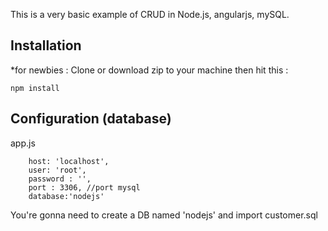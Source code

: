 This is a very basic example of CRUD in Node.js, angularjs, mySQL.

## Installation
*for newbies : Clone or download zip to your machine then hit this :

	npm install

## Configuration (database)
app.js

        host: 'localhost',
        user: 'root',
        password : '',
        port : 3306, //port mysql
        database:'nodejs'	


	
You're gonna need to create a DB named 'nodejs' and import customer.sql
